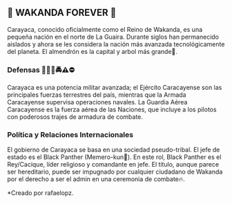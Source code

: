 ## :star2: WAKANDA FOREVER :star2:

Carayaca, conocido oficialmente como el Reino de Wakanda, es una pequeña nación en el norte de La Guaira. Durante siglos han permanecido aislados y ahora se les considera la nación más avanzada tecnológicamente del planeta. El almendrón es la capital y arbol más grande:deciduous_tree:.

### Defensas :rocket::construction::sweat_drops::oncoming_police_car::warning::no_entry:

Carayaca es una potencia militar avanzada; el Ejército Caracayense son ​​las principales fuerzas terrestres del país, mientras que la Armada Caracayense supervisa operaciones navales. La Guardia Aérea Caracayense es la fuerza aérea de las Naciones, que incluye a los pilotos con poderosos trajes de armadura de combate. 

### Política y Relaciones Internacionales

El gobierno de Carayaca se basa en una sociedad pseudo-tribal. El jefe de estado es el Black Panther (Memero-kun:sheep:). En este rol, Black Panther es el Rey/Cacique, líder religioso y comandante en jefe. El título, aunque parece ser hereditario, puede ser impugnado por cualquier ciudadano de Wakanda por el derecho a ser el admin en una ceremonia de combate:fire:.

*Creado por rafaelopz.
